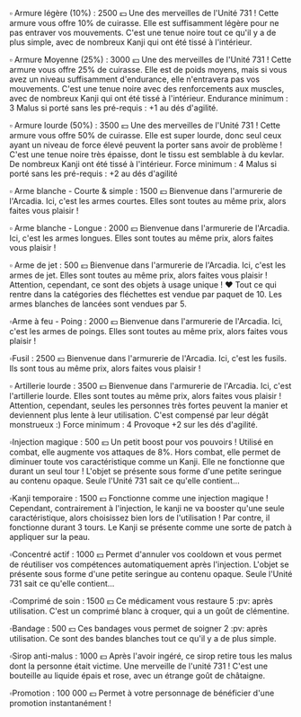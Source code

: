 :white_small_square: Armure légère (10%) : 2500 :yen:
Une des merveilles de l'Unité 731 ! Cette armure vous offre 10% de cuirasse. Elle est suffisamment légère pour ne pas entraver vos mouvements. C'est une tenue noire tout ce qu'il y a de plus simple, avec de nombreux Kanji qui ont été tissé à l'intérieur.

:white_small_square: Armure Moyenne (25%) : 3000 :yen:
Une des merveilles de l'Unité 731 ! Cette armure vous offre 25% de cuirasse. Elle est de poids moyens, mais si vous avez un niveau suffisamment d'endurance, elle n'entravera pas vos mouvements. C'est une tenue noire avec des renforcements aux muscles, avec de nombreux Kanji qui ont été tissé à l'intérieur.
Endurance minimum : 3
Malus si porté sans les pré-requis : +1 au dés d'agilité.

:white_small_square: Armure lourde (50%) : 3500 :yen:
Une des merveilles de l'Unité 731 ! Cette armure vous offre 50% de cuirasse. Elle est super lourde, donc seul ceux ayant un niveau de force élevé peuvent la porter sans avoir de problème ! C'est une tenue noire très épaisse, dont le tissu est semblable à du kevlar. De nombreux Kanji ont été tissé à l'intérieur. 
Force minimum : 4
Malus si porté sans les pré-requis : +2 au dés d'agilité


:white_small_square: Arme blanche - Courte & simple : 1500 :yen:
Bienvenue dans l'armurerie de l'Arcadia. Ici, c'est les armes courtes. Elles sont toutes au même prix, alors faites vous plaisir !

:white_small_square: Arme blanche - Longue :  2000 :yen:
Bienvenue dans l'armurerie de l'Arcadia. Ici, c'est les armes longues. Elles sont toutes au même prix, alors faites vous plaisir !

:white_small_square: Arme de jet : 500 :yen:
Bienvenue dans l'armurerie de l'Arcadia. Ici, c'est les armes de jet. Elles sont toutes au même prix, alors faites vous plaisir ! Attention, cependant, ce sont des objets à usage unique ! :heart:
Tout ce qui rentre dans la catégories des fléchettes est vendue par paquet de 10. Les armes blanches de lancées sont vendues par 5.

:white_small_square:Arme à feu - Poing : 2000 :yen:
Bienvenue dans l'armurerie de l'Arcadia. Ici, c'est les armes de poings. Elles sont toutes au même prix, alors faites vous plaisir !

:white_small_square:Fusil : 2500 :yen:
Bienvenue dans l'armurerie de l'Arcadia. Ici, c'est les fusils. Ils sont tous au même prix, alors faites vous plaisir !

:white_small_square: Artillerie lourde : 3500 :yen:
Bienvenue dans l'armurerie de l'Arcadia. Ici, c'est l'artillerie lourde. Elles sont toutes au même prix, alors faites vous plaisir ! Attention, cependant, seules les personnes très fortes peuvent la manier et deviennent plus lente à leur utilisation. C'est compensé par leur dégât monstrueux :)
Force minimum : 4
Provoque +2 sur les dés d'agilité.

:white_small_square:Injection magique : 500 :yen:
Un petit boost pour vos pouvoirs ! Utilisé en combat, elle augmente vos attaques de 8%. Hors combat, elle permet de diminuer toute vos caractéristique comme un Kanji. Elle ne fonctionne que durant un seul tour ! L'objet se présente sous forme d'une petite seringue au contenu opaque. Seule l'Unité 731 sait ce qu'elle contient… 

:white_small_square:Kanji temporaire : 1500 :yen:
Fonctionne comme une injection magique ! Cependant, contrairement à l'injection, le kanji ne va booster qu'une seule caractéristique, alors choisissez bien lors de l'utilisation ! Par contre, il fonctionne durant 3 tours. Le Kanji se présente comme une sorte de patch à appliquer sur la peau. 

:white_small_square:Concentré actif : 1000 :yen:
Permet d'annuler vos cooldown et vous permet de réutiliser vos compétences automatiquement après l'injection. L'objet se présente sous forme d'une petite seringue au contenu opaque. Seule l'Unité 731 sait ce qu'elle contient… 

:white_small_square:Comprimé de soin : 1500 :yen:
Ce médicament vous restaure 5 :pv: après utilisation. C'est un comprimé blanc à croquer, qui a un goût de clémentine.
 
:white_small_square:Bandage : 500 :yen:
Ces bandages vous permet de soigner 2 :pv: après utilisation. Ce sont des bandes blanches tout ce qu'il y a de plus simple.


:white_small_square:Sirop anti-malus : 1000 :yen:
Après l'avoir ingéré, ce sirop retire tous les malus dont la personne était victime. Une merveille de l'unité 731 ! C'est une bouteille au liquide épais et rose, avec un étrange goût de châtaigne. 

:white_small_square:Promotion : 100 000 :yen:
Permet à votre personnage de bénéficier d'une promotion instantanément !
